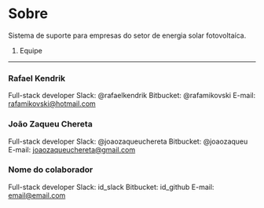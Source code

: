 Sobre
=====

Sistema de suporte para empresas do setor de energia solar fotovoltaíca.


1. Equipe
---------

### Rafael Kendrik
Full-stack developer
Slack: @rafaelkendrik
Bitbucket: @rafamikovski
E-mail: rafamikovski@hotmail.com


### João Zaqueu Chereta
Full-stack developer
Slack: @joaozaqueuchereta
Bitbucket: @joaozaqueu
E-mail: joaozaqueuchereta@gmail.com


### Nome do colaborador
Full-stack developer
Slack: id_slack
Bitbucket: id_github
E-mail: email@email.com
